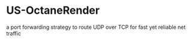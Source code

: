 # US-OctaneRender
a port forwarding strategy to route UDP over TCP for fast yet reliable net traffic
